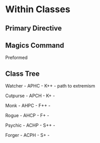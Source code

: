 # Within Classes

## Primary Directive

## Magics Command

Preformed

## Class Tree

Watcher  - APHC - K++ - path to extremism

Cutpurse - APCH - K+  - 

Monk     - AHPC - F++ - 

Rogue    - AHCP - F+  - 

Psychic  - ACHP - S++ - 

Forger   - ACPH - S+  - 
